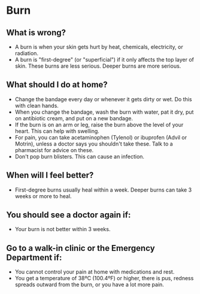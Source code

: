 # Burn

## What is wrong?
- A burn is when your skin gets hurt by heat, chemicals, electricity, or radiation.
- A burn is "first-degree" (or "superficial") if it only affects the top layer of skin. These burns are less serious. Deeper burns are more serious.

## What should I do at home?
- Change the bandage every day or whenever it gets dirty or wet. Do this with clean hands.
- When you change the bandage, wash the burn with water, pat it dry, put on antibiotic cream, and put on a new bandage.
- If the burn is on an arm or leg, raise the burn above the level of your heart. This can help with swelling.
- For pain, you can take acetaminophen (Tylenol) or ibuprofen (Advil or Motrin), unless a doctor says you shouldn't take these. Talk to a pharmacist for advice on these.
- Don't pop burn blisters. This can cause an infection.

## When will I feel better?
- First-degree burns usually heal within a week. Deeper burns can take 3 weeks or more to heal.

## You should see a doctor again if:
- Your burn is not better within 3 weeks.

## Go to a walk-in clinic or the Emergency Department if:
- You cannot control your pain at home with medications and rest.
- You get a temperature of 38ºC (100.4ºF) or higher, there is pus, redness spreads outward from the burn, or you have a lot more pain.
